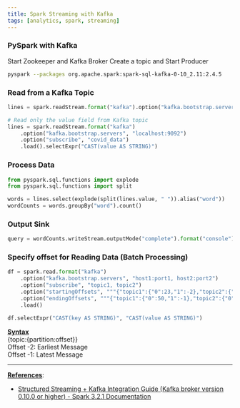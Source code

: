 ```yaml
---
title: Spark Streaming with Kafka
tags: [analytics, spark, streaming]
---
```


### PySpark with Kafka

Start Zookeeper and Kafka Broker
Create a topic and Start Producer

````bash
pyspark --packages org.apache.spark:spark-sql-kafka-0-10_2.11:2.4.5
````

### Read from a Kafka Topic

````python
lines = spark.readStream.format("kafka").option("kafka.bootstrap.servers", "localhost:9092").option("subscribe", "covid_data").load()

# Read only the value field from Kafka topic
lines = spark.readStream.format("kafka")
	.option("kafka.bootstrap.servers", "localhost:9092")
	.option("subscribe", "covid_data")
	.load().selectExpr("CAST(value AS STRING)")
````

### Process Data

````python
from pyspark.sql.functions import explode
from pyspark.sql.functions import split

words = lines.select(explode(split(lines.value, " ")).alias("word"))
wordCounts = words.groupBy("word").count()
````

### Output Sink

````python
query = wordCounts.writeStream.outputMode("complete").format("console").start()
````

### Specify offset for Reading Data (Batch Processing)

````python
df = spark.read.format("kafka") 
	.option("kafka.bootstrap.servers", "host1:port1, host2:port2") 
	.option("subscribe", "topic1, topic2") 
	.option("startingOffsets", """{"topic1":{"0":23,"1":-2},"topic2":{"0":-2}}""") 
	.option("endingOffsets", """{"topic1":{"0":50,"1":-1},"topic2":{"0":-1}}""") 
	.load()

df.selectExpr("CAST(key AS STRING)", "CAST(value AS STRING)")
````

**<u>Syntax</u>**  
{topic:{partition:offset}}  
Offset -2: Earliest Message  
Offset -1: Latest Message

---

**<u>References</u>**:

* [Structured Streaming + Kafka Integration Guide (Kafka broker version 0.10.0 or higher) - Spark 3.2.1 Documentation](https://spark.apache.org/docs/latest/structured-streaming-kafka-integration.html)
